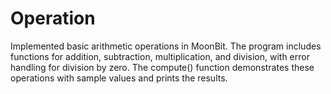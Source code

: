 # Operation
Implemented basic arithmetic operations in MoonBit. The program includes functions for addition, subtraction, multiplication, and division, with error handling for division by zero. The compute() function demonstrates these operations with sample values and prints the results.
